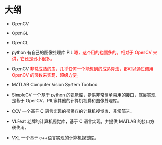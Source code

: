 # 大纲

- OpenCV
- OpenGL
- OpenCL




- python 有自己的图像处理库 PIL <span style="color:red;">嗯，这个用的也蛮多的。相对于 OpenCV 来讲，它还是弱小很多。</span>

- OpenCV <span style="color:red;">非常成熟的库，几乎任何一个能想到的成熟算法，都可以通过调用 OpenCV 的函数来实现，超级方便。</span>
- MATLAB Computer Vision System Toolbox
- SimpleCV 一个基于 python 的视觉库，提供非常简单易用的接口，底层实现是基于 OpenCV、PIL等其他的计算机视觉和图像处理库。
- CCV  一个基于 C 语言实现的带缓存的计算机视觉库，非常简洁。
- VLFeat  老牌的计算机视觉库，基于 C 语言实现，并提供 MATLAB 的接口方便使用。
- VXL  一个基于 c++语言实现的计算机视觉库。
